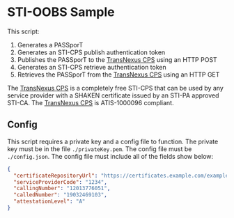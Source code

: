 # STI-OOBS Sample

This script:

1. Generates a PASSporT
2. Generates an STI-CPS publish authentication token
3. Publishes the PASSporT to the [TransNexus CPS](https://cps.transnexus.com) using an HTTP POST
4. Generates an STI-CPS retrieve authentication token
5. Retrieves the PASSporT from the [TransNexus CPS](https://cps.transnexus.com) using an HTTP GET

The [TransNexus CPS](https://cps.transnexus.com) is a completely free STI-CPS that can be used by any service provider with a SHAKEN certificate issued by an STI-PA approved STI-CA. The [TransNexus CPS](https://cps.transnexus.com) is ATIS-1000096 compliant.

## Config

This script requires a private key and a config file to function. The private key must be in the file `./privateKey.pem`. The config file must be `./config.json`. The config file must include all of the fields show below:

```json
{
  "certificateRepositoryUrl": "https://certificates.example.com/example.crt",
  "serviceProviderCode": "1234",
  "callingNumber": "12013776051",
  "calledNumber": "19032469103",
  "attestationLevel": "A"
}
```
